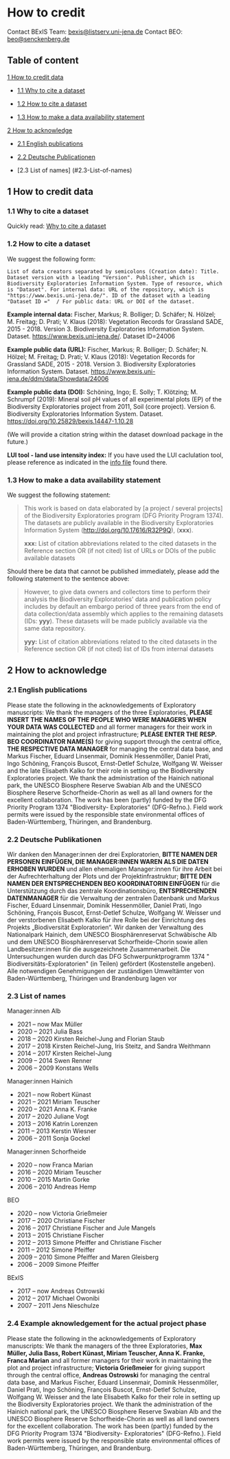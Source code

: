 # How to credit

Contact BExIS Team: <bexis@listserv.uni-jena.de>
Contact BEO: <beo@senckenberg.de>


## Table of content

[1 How to credit data](#1-how-to-credit-data)

- [1.1 Why to cite a dataset](#1.1-why-to-cite-a-dataset)

- [1.2 How to cite a dataset](#1.2-how-to-cite-a-dataset)

- [1.3 How to make a data availability statement](#1.3-how-to-make-a-data-availability-statement)

[2 How to acknowledge](#2-how-to-acknowledge)

- [2.1 English publications](#2.1-English-publications)

- [2.2 Deutsche Publicationen](#2.2-Deutsche-Publikationen)

- [2.3 List of names] (#2.3-List-of-names)


## 1 How to credit data

### 1.1 Why to cite a dataset
Quickly read: [Why to cite a dataset](https://datacite.org/cite-your-data.html)


### 1.2 How to cite a dataset

We suggest the following form:

`List of data creators separated by semicolons (Creation date): Title. Dataset version with a leading "Version". Publisher, which is Biodiversity Exploratories Information System. Type of resource, which is "Dataset". For internal data: URL of the repository, which is "https://www.bexis.uni-jena.de/". ID of the dataset with a leading "Dataset ID ="  / For public data: URL or DOI of the dataset.`

**Example internal data:** Fischer, Markus; R. Bolliger; D. Schäfer; N. Hölzel; M. Freitag; D. Prati; V. Klaus (2018): Vegetation Records for Grassland SADE, 2015 - 2018. Version 3. Biodiversity Exploratories Information System. Dataset. https://www.bexis.uni-jena.de/. Dataset ID=24006

**Example public data (URL):** Fischer, Markus; R. Bolliger; D. Schäfer; N. Hölzel; M. Freitag; D. Prati; V. Klaus (2018): Vegetation Records for Grassland SADE, 2015 - 2018. Version 3. Biodiversity Exploratories Information System. Dataset. https://www.bexis.uni-jena.de/ddm/data/Showdata/24006

**Example public data (DOI):** Schöning, Ingo; E. Solly; T. Klötzing; M. Schrumpf (2019): Mineral soil pH values of all experimental plots (EP) of the Biodiversity Exploratories project from 2011, Soil (core project). Version 6. Biodiversity Exploratories Information System. Dataset. https://doi.org/10.25829/bexis.14447-1.10.28

(We will provide a citation string within the dataset download package in the future.)

**LUI tool - land use intensity index:** If you have used the LUI caclulation tool, please reference as indicated in the [info file](https://www.bexis.uni-jena.de/LUI/main/DownloadPDF?fileName=LUI-citation.pdf) found there.

### 1.3 How to make a data availability statement

We suggest the following statement:

> This work is based on data elaborated by [a project / several projects] of the Biodiversity Exploratories program (DFG Priority Program 1374). The datasets are publicly available in the Biodiversity Exploratories Information System (http://doi.org/10.17616/R32P9Q), (**xxx**). 
>
> **xxx:** List of citation abbreviations related to the cited datasets in the Reference section OR (if not cited) list of URLs or DOIs of the public available datasets 

Should there be data that cannot be published immediately, please add the following statement to the sentence above:

> However, to give data owners and collectors time to perform their analysis the Biodiversity Exploratories' data and publication policy includes by default an embargo period of three years from the end of data collection/data assembly which applies to the remaining datasets (IDs: **yyy**). These datasets will be made publicly available via the same data repository.
>
> **yyy:** List of citation abbreviations related to the cited datasets in the Reference section OR (if not cited) list of IDs from internal datasets


## 2 How to acknowledge

### 2.1 English publications

Please state the following in the acknowledgements of Exploratory manuscripts:
We thank the managers of the three Exploratories, **PLEASE INSERT THE NAMES OF THE PEOPLE WHO WERE MANAGERS WHEN YOUR DATA WAS COLLECTED** and all former managers for their work in maintaining the plot and project infrastructure; **PLEASE ENTER THE RESP. BEO COORDINATOR NAME(S)** for giving support through the central office, **THE RESPECTIVE DATA MANAGER** for managing the central data base, and Markus Fischer, Eduard Linsenmair, Dominik Hessenmöller, Daniel Prati, Ingo Schöning, François Buscot, Ernst-Detlef Schulze, Wolfgang W. Weisser and the late Elisabeth Kalko for their role in setting up the Biodiversity Exploratories project. We thank the administration of the Hainich national park, the UNESCO Biosphere Reserve Swabian Alb and the UNESCO Biosphere Reserve Schorfheide-Chorin as well as all land owners for the excellent collaboration. The work has been (partly) funded by the DFG Priority Program 1374 "Biodiversity- Exploratories" (DFG-Refno.). Field work permits were issued by the responsible state environmental offices of Baden-Württemberg, Thüringen, and Brandenburg.

### 2.2 Deutsche Publikationen

Wir danken den Manager:innen der drei Exploratorien, **BITTE NAMEN DER PERSONEN EINFÜGEN, DIE MANAGER:INNEN WAREN ALS DIE DATEN ERHOBEN WURDEN** und allen ehemaligen Manager:innen für ihre Arbeit bei der Aufrechterhaltung der Plots und der Projektinfrastruktur; **BITTE DEN NAMEN DER ENTSPRECHENDEN BEO KOORDINATORIN EINFÜGEN** für die Unterstützung durch das zentrale Koordinationsbüro, **ENTSPRECHENDEN DATENMANAGER** für die Verwaltung der zentralen Datenbank und Markus Fischer, Eduard Linsenmair, Dominik Hessenmöller, Daniel Prati, Ingo Schöning, François Buscot, Ernst-Detlef Schulze, Wolfgang W. Weisser und der verstorbenen Elisabeth Kalko für ihre Rolle bei der Einrichtung des Projekts „Biodiversität Exploratorien“. Wir danken der Verwaltung des Nationalpark Hainich, dem UNESCO Biosphärenreservat Schwäbische Alb und dem UNESCO Biosphärenreservat Schorfheide-Chorin sowie allen Landbesitzer:innen für die ausgezeichnete Zusammenarbeit.
Die Untersuchungen wurden durch das DFG Schwerpunktprogramm 1374 " Biodiversitäts-Exploratorien" (in Teilen) gefördert (Kostenstelle angeben). Alle notwendigen Genehmigungen der zuständigen Umweltämter von Baden-Württemberg, Thüringen und
Brandenburg lagen vor


### 2.3 List of names

Manager:innen Alb
- 2021 – now Max Müller
- 2020 – 2021 Julia Bass
- 2018 – 2020 Kirsten Reichel-Jung and Florian Staub
- 2017 – 2018 Kirsten Reichel-Jung, Iris Steitz, and Sandra Weithmann
- 2014 – 2017 Kirsten Reichel-Jung
- 2009 – 2014 Swen Renner
- 2006 – 2009 Konstans Wells


Manager:innen Hainich
- 2021 – now Robert Künast
- 2021 – 2021 Miriam Teuscher
- 2020 – 2021 Anna K. Franke
- 2017 – 2020 Juliane Vogt
- 2013 – 2016 Katrin Lorenzen
- 2011 – 2013 Kerstin Wiesner
- 2006 – 2011 Sonja Gockel

Manager:innen Schorfheide
- 2020 – now Franca Marian
- 2016 – 2020 Miriam Teuscher
- 2010 – 2015 Martin Gorke
- 2006 – 2010 Andreas Hemp

BEO
- 2020 – now Victoria Grießmeier
- 2017 – 2020 Christiane Fischer
- 2016 – 2017 Christiane Fischer and Jule Mangels
- 2013 – 2015 Christiane Fischer
- 2012 – 2013 Simone Pfeiffer and Christiane Fischer
- 2011 – 2012 Simone Pfeiffer
- 2009 – 2010 Simone Pfeiffer and Maren Gleisberg
- 2006 – 2009 Simone Pfeiffer


BExIS
- 2017 – now Andreas Ostrowski
- 2012 – 2017 Michael Owonibi
- 2007 – 2011 Jens Nieschulze

### 2.4 Example aknowledgement for the actual project phase

Please state the following in the acknowledgements of Exploratory manuscripts:
We thank the managers of the three Exploratories, **Max Müller, Julia Bass, Robert Künast, Miriam Teuscher, Anna K. Franke, Franca Marian** and all former managers for their work in maintaining the plot and project infrastructure; **Victoria Grießmeier** for giving support through the central office, **Andreas Ostrowski** for managing the central data base, and Markus Fischer, Eduard Linsenmair, Dominik Hessenmöller, Daniel Prati, Ingo Schöning, François Buscot, Ernst-Detlef Schulze, Wolfgang W. Weisser and the late Elisabeth Kalko for their role in setting up the Biodiversity Exploratories project. We thank the administration of the Hainich national park, the UNESCO Biosphere Reserve Swabian Alb and the UNESCO Biosphere Reserve Schorfheide-Chorin as well as all land owners for the excellent collaboration. The work has been (partly) funded by the DFG Priority Program 1374 "Biodiversity- Exploratories" (DFG-Refno.). Field work permits were issued by the responsible state environmental offices of Baden-Württemberg, Thüringen, and Brandenburg.
